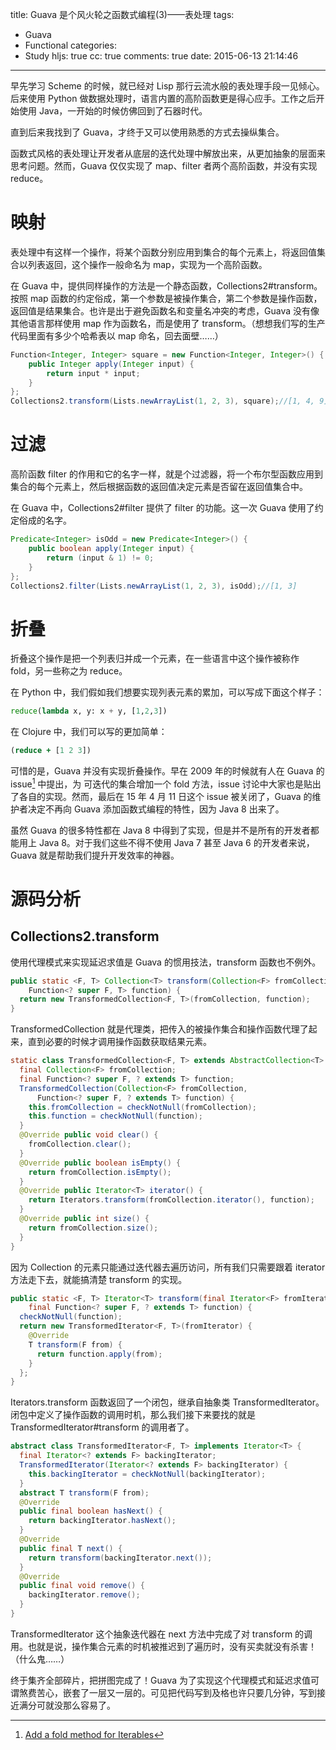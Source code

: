 title: Guava 是个风火轮之函数式编程(3)——表处理
tags:
  - Guava
  - Functional
categories:
  - Study
hljs: true
cc: true
comments: true
date: 2015-06-13 21:14:46
---

早先学习 Scheme 的时候，就已经对 Lisp 那行云流水般的表处理手段一见倾心。后来使用 Python 做数据处理时，语言内置的高阶函数更是得心应手。工作之后开始使用 Java，一开始的时候仿佛回到了石器时代。

直到后来我找到了 Guava，才终于又可以使用熟悉的方式去操纵集合。

函数式风格的表处理让开发者从底层的迭代处理中解放出来，从更加抽象的层面来思考问题。然而，Guava 仅仅实现了 map、filter 者两个高阶函数，并没有实现 reduce。

<!-- more -->

# 映射 #

表处理中有这样一个操作，将某个函数分别应用到集合的每个元素上，将返回值集合以列表返回，这个操作一般命名为 map，实现为一个高阶函数。

在 Guava 中，提供同样操作的方法是一个静态函数，Collections2#transform。按照 map 函数的约定俗成，第一个参数是被操作集合，第二个参数是操作函数，返回值是结果集合。也许是出于避免函数名和变量名冲突的考虑，Guava 没有像其他语言那样使用 map 作为函数名，而是使用了 transform。（想想我们写的生产代码里面有多少个哈希表以 map 命名，回去面壁……）

```java
Function<Integer, Integer> square = new Function<Integer, Integer>() {
    public Integer apply(Integer input) {
        return input * input;
    }
};
Collections2.transform(Lists.newArrayList(1, 2, 3), square);//[1, 4, 9]
```

# 过滤 #

高阶函数 filter 的作用和它的名字一样，就是个过滤器，将一个布尔型函数应用到集合的每个元素上，然后根据函数的返回值决定元素是否留在返回值集合中。

在 Guava 中，Collections2#filter 提供了 filter 的功能。这一次 Guava 使用了约定俗成的名字。

```java
Predicate<Integer> isOdd = new Predicate<Integer>() {
    public boolean apply(Integer input) {
        return (input & 1) != 0;
    }
};
Collections2.filter(Lists.newArrayList(1, 2, 3), isOdd);//[1, 3]
```

# 折叠 #

折叠这个操作是把一个列表归并成一个元素，在一些语言中这个操作被称作 fold，另一些称之为 reduce。

在 Python 中，我们假如我们想要实现列表元素的累加，可以写成下面这个样子：

```python
reduce(lambda x, y: x + y, [1,2,3])
```

在 Clojure 中，我们可以写的更加简单：

```clj
(reduce + [1 2 3])
```

可惜的是，Guava 并没有实现折叠操作。早在 2009 年的时候就有人在 Guava 的 issue[^1] 中提出，为 可迭代的集合增加一个 fold 方法，issue 讨论中大家也是贴出了各自的实现。然而，最后在 15 年 4 月 11 日这个 issue 被关闭了，Guava 的维护者决定不再向 Guava 添加函数式编程的特性，因为 Java 8 出来了。

[^1]: [Add a fold method for Iterables][1]

虽然 Guava 的很多特性都在 Java 8 中得到了实现，但是并不是所有的开发者都能用上 Java 8。对于我们这些不得不使用 Java 7 甚至 Java 6 的开发者来说，Guava 就是帮助我们提升开发效率的神器。


# 源码分析 #

## Collections2.transform ##

使用代理模式来实现延迟求值是 Guava 的惯用技法，transform 函数也不例外。

```java
public static <F, T> Collection<T> transform(Collection<F> fromCollection,
    Function<? super F, T> function) {
  return new TransformedCollection<F, T>(fromCollection, function);
}
```

TransformedCollection 就是代理类，把传入的被操作集合和操作函数代理了起来，直到必要的时候才调用操作函数获取结果元素。

```java
static class TransformedCollection<F, T> extends AbstractCollection<T> {
  final Collection<F> fromCollection;
  final Function<? super F, ? extends T> function;
  TransformedCollection(Collection<F> fromCollection,
      Function<? super F, ? extends T> function) {
    this.fromCollection = checkNotNull(fromCollection);
    this.function = checkNotNull(function);
  }
  @Override public void clear() {
    fromCollection.clear();
  }
  @Override public boolean isEmpty() {
    return fromCollection.isEmpty();
  }
  @Override public Iterator<T> iterator() {
    return Iterators.transform(fromCollection.iterator(), function);
  }
  @Override public int size() {
    return fromCollection.size();
  }
}
```

因为 Collection 的元素只能通过迭代器去遍历访问，所有我们只需要跟着 iterator 方法走下去，就能搞清楚 transform 的实现。

```java
public static <F, T> Iterator<T> transform(final Iterator<F> fromIterator,
    final Function<? super F, ? extends T> function) {
  checkNotNull(function);
  return new TransformedIterator<F, T>(fromIterator) {
    @Override
    T transform(F from) {
      return function.apply(from);
    }
  };
}
```

Iterators.transform 函数返回了一个闭包，继承自抽象类 TransformedIterator。闭包中定义了操作函数的调用时机，那么我们接下来要找的就是 TransformedIterator#transform 的调用者了。

```java
abstract class TransformedIterator<F, T> implements Iterator<T> {
  final Iterator<? extends F> backingIterator;
  TransformedIterator(Iterator<? extends F> backingIterator) {
    this.backingIterator = checkNotNull(backingIterator);
  }
  abstract T transform(F from);
  @Override
  public final boolean hasNext() {
    return backingIterator.hasNext();
  }
  @Override
  public final T next() {
    return transform(backingIterator.next());
  }
  @Override
  public final void remove() {
    backingIterator.remove();
  }
}
```

TransformedIterator 这个抽象迭代器在 next 方法中完成了对 transform 的调用。也就是说，操作集合元素的时机被推迟到了遍历时，没有买卖就没有杀害！（什么鬼……）

终于集齐全部碎片，把拼图完成了！Guava 为了实现这个代理模式和延迟求值可谓煞费苦心，嵌套了一层又一层的。可见把代码写到及格也许只要几分钟，写到接近满分可就没那么容易了。


[1]: https://github.com/google/guava/issues/218

